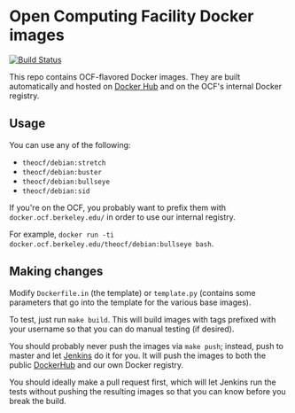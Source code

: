 Open Computing Facility Docker images
========

[![Build Status](https://jenkins.ocf.berkeley.edu/buildStatus/icon?job=ocf/dockers/master)](https://jenkins.ocf.berkeley.edu/job/ocf/job/dockers/job/master)

This repo contains OCF-flavored Docker images. They are built automatically and
hosted on [Docker Hub][dockerhub] and on the OCF's internal Docker registry.


## Usage

You can use any of the following:

* `theocf/debian:stretch`
* `theocf/debian:buster`
* `theocf/debian:bullseye`
* `theocf/debian:sid`

If you're on the OCF, you probably want to prefix them with
`docker.ocf.berkeley.edu/` in order to use our internal registry.

For example, `docker run -ti docker.ocf.berkeley.edu/theocf/debian:bullseye bash`.


## Making changes

Modify `Dockerfile.in` (the template) or `template.py` (contains some
parameters that go into the template for the various base images).

To test, just run `make build`. This will build images with tags prefixed with
your username so that you can do manual testing (if desired).

You should probably never push the images via `make push`; instead, push to
master and let [Jenkins][jenkins] do it for you. It will push the images to
both the public [DockerHub][dockerhub] and our own Docker registry.

You should ideally make a pull request first, which will let Jenkins run the
tests without pushing the resulting images so that you can know before you
break the build.


[dockerhub]: https://hub.docker.com/r/theocf/debian/
[jenkins]: https://jenkins.ocf.berkeley.edu/job/dockers/
